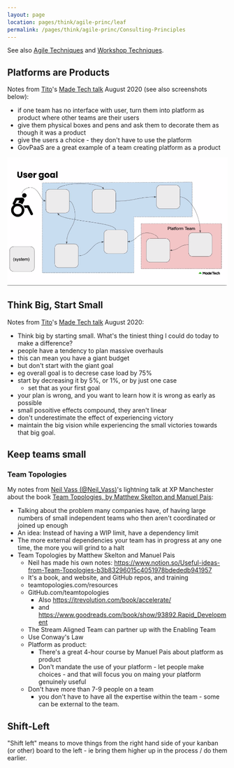 ```yaml
---
layout: page
location: pages/think/agile-princ/leaf
permalink: /pages/think/agile-princ/Consulting-Principles
---
```


See also [Agile Techniques](/pages/think/agile-princ/Agile-Techniques) and [Workshop Techniques](/pages/think/events/workshops/Workshop-Techniques).

## Platforms are Products

Notes from [Tito](https://twitter.com/rbs_tito)'s [Made Tech talk](https://www.madetech.com/resources/webinars/avoiding-the-legacy-trap-how-to-ensure-your-legacy-decisions-arent-holding-back-your-modernisation) August 2020 (see also screenshots below):

- if one team has no interface with user, turn them into platform as product where other teams are their users
- give them physical boxes and pens and ask them to decorate them as though it was a product 
- give the users a choice - they don't have to use the platform 
- GovPaaS are a great example of a team creating platform as a product

![platforms-are-products.png](/resources/images/platforms-are-products.png)

## Think Big, Start Small

Notes from [Tito](https://twitter.com/rbs_tito)'s [Made Tech talk](https://www.madetech.com/resources/webinars/avoiding-the-legacy-trap-how-to-ensure-your-legacy-decisions-arent-holding-back-your-modernisation) August 2020: 

- Think big by starting small. What's the tiniest thing I could do today to make a difference?
- people have a tendency to plan massive overhauls
- this can mean you have a giant budget
- but don't start with the giant goal
- eg overall goal is to decrese case load by 75%
- start by decreasing it by 5%, or 1%, or by just one case
    - set that as your first goal
- your plan is wrong, and you want to learn how it is wrong as early as possible
- small posoitive effects compound, they aren't linear
- don't underestimate the effect of experiencing victory
- maintain the big vision while experiencing the small victories towards that big goal.

## Keep teams small

### Team Topologies

My notes from [Neil Vass (@Neil_Vass)](https://twitter.com/neil_vass)'s lightning talk at XP Manchester about the book [Team Topologies, by Matthew Skelton and Manuel Pais](https://teamtopologies.com/resources):

- Talking about the problem many companies have, of having large numbers of small independent teams who then aren't coordinated or joined up enough
- An idea: Instead of having a WIP limit, have a dependency limit 
- The more external dependencies your team has in progress at any one time, the more you will grind to a halt
- Team Topologies by Matthew Skelton and Manuel Pais
	- Neil has made his own notes: https://www.notion.so/Useful-ideas-from-Team-Topologies-b3b83296015c4051978bdededb941957
	- It's a book, and website, and GitHub repos, and training
	- teamtopologies.com/resources 
	- GitHub.com/teamtopologies
		- Also https://itrevolution.com/book/accelerate/
		- and https://www.goodreads.com/book/show/93892.Rapid_Development
	- The Stream Aligned Team can partner up with the Enabling Team 
	- Use Conway's Law
	- Platform as product:
		- There's a great 4-hour course by Manuel Pais about platform as product
		- Don't mandate the use of your platform - let people make choices - and that will focus you on maing your platform genuinely useful
	- Don't have more than 7-9 people on a team
		 - you don't have to have all the expertise within the team - some can be external to the team.

## Shift-Left 

"Shift left" means to move things from the right hand side of your kanban (or other) board to the left - ie bring them higher up in the process / do them earlier.